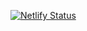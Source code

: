 [![Netlify Status](https://api.netlify.com/api/v1/badges/7a300547-d7b6-45bc-ae9c-609fdb5910b6/deploy-status)](https://app.netlify.com/sites/mjkey/deploys)
